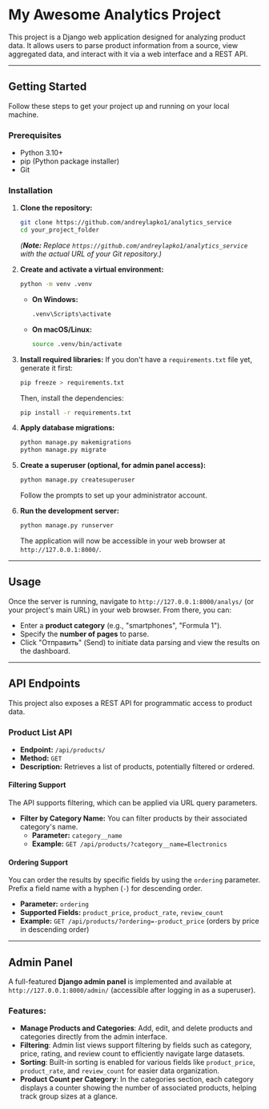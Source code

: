# My Awesome Analytics Project

This project is a Django web application designed for analyzing product data. It allows users to parse product information from a source, view aggregated data, and interact with it via a web interface and a REST API.

---

## Getting Started

Follow these steps to get your project up and running on your local machine.

### Prerequisites

* Python 3.10+
* pip (Python package installer)
* Git

### Installation

1. **Clone the repository:**
    ```bash
    git clone https://github.com/andreylapko1/analytics_service
    cd your_project_folder
    ```
    *(**Note:** Replace `https://github.com/andreylapko1/analytics_service` with the actual URL of your Git repository.)*

2. **Create and activate a virtual environment:**
    ```bash
    python -m venv .venv
    ```
    * **On Windows:**
        ```bash
        .venv\Scripts\activate
        ```
    * **On macOS/Linux:**
        ```bash
        source .venv/bin/activate
        ```

3. **Install required libraries:**
    If you don't have a `requirements.txt` file yet, generate it first:
    ```bash
    pip freeze > requirements.txt
    ```
    Then, install the dependencies:
    ```bash
    pip install -r requirements.txt
    ```

4. **Apply database migrations:**
    ```bash
    python manage.py makemigrations
    python manage.py migrate
    ```

5. **Create a superuser (optional, for admin panel access):**
    ```bash
    python manage.py createsuperuser
    ```
    Follow the prompts to set up your administrator account.

6. **Run the development server:**
    ```bash
    python manage.py runserver
    ```
    The application will now be accessible in your web browser at `http://127.0.0.1:8000/`.

---

## Usage

Once the server is running, navigate to `http://127.0.0.1:8000/analys/` (or your project's main URL) in your web browser. From there, you can:

* Enter a **product category** (e.g., "smartphones", "Formula 1").
* Specify the **number of pages** to parse.
* Click "Отправить" (Send) to initiate data parsing and view the results on the dashboard.

---

## API Endpoints

This project also exposes a REST API for programmatic access to product data.

### Product List API

* **Endpoint:** `/api/products/`
* **Method:** `GET`
* **Description:** Retrieves a list of products, potentially filtered or ordered.

#### Filtering Support

The API supports filtering, which can be applied via URL query parameters.

* **Filter by Category Name:** You can filter products by their associated category's name.
    * **Parameter:** `category__name`
    * **Example:** `GET /api/products/?category__name=Electronics`

#### Ordering Support

You can order the results by specific fields by using the `ordering` parameter. Prefix a field name with a hyphen (`-`) for descending order.

* **Parameter:** `ordering`
* **Supported Fields:** `product_price`, `product_rate`, `review_count`
* **Example:** `GET /api/products/?ordering=-product_price` (orders by price in descending order)

---

## Admin Panel

A full-featured **Django admin panel** is implemented and available at `http://127.0.0.1:8000/admin/` (accessible after logging in as a superuser).

### Features:

* **Manage Products and Categories**: Add, edit, and delete products and categories directly from the admin interface.
* **Filtering**: Admin list views support filtering by fields such as category, price, rating, and review count to efficiently navigate large datasets.
* **Sorting**: Built-in sorting is enabled for various fields like `product_price`, `product_rate`, and `review_count` for easier data organization.
* **Product Count per Category**: In the categories section, each category displays a counter showing the number of associated products, helping track group sizes at a glance.

